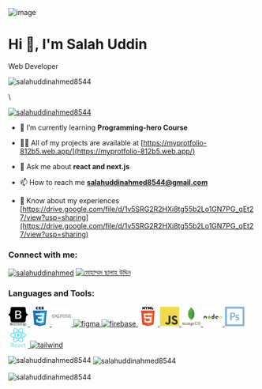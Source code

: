 <img src="https://media.licdn.com/dms/image/D5616AQHTftxukl-ARg/profile-displaybackgroundimage-shrink_350_1400/0/1670479046959?e=1680134400&v=beta&t=drdTnknKVJccVoSkdwiYMnl0OUT5bGVCw5zSqPvTe8o" alt="image" />

<h1>Hi 👋, I'm Salah Uddin</h1>
<h3">Web Developer</h3>

<p align="left"> <img src="https://komarev.com/ghpvc/?username=salahuddinahmed8544&label=Profile%20views&color=0e75b6&style=flat" alt="salahuddinahmed8544" /> </p>\

<p align="left"> <a href="https://github.com/ryo-ma/github-profile-trophy"><img src="https://github-profile-trophy.vercel.app/?username=salahuddinahmed8544" alt="salahuddinahmed8544" /></a> </p>

- 🌱 I’m currently learning **Programming-hero Course**

- 👨‍💻 All of my projects are available at [https://myprotfolio-812b5.web.app/](https://myprotfolio-812b5.web.app/)

- 💬 Ask me about **react and next.js**

- 📫 How to reach me **salahuddinahmed8544@gmail.com**

- 📄 Know about my experiences [https://drive.google.com/file/d/1v5SRG2R2HXi8tg55b2Lo1GN7PG_qEt27/view?usp=sharing](https://drive.google.com/file/d/1v5SRG2R2HXi8tg55b2Lo1GN7PG_qEt27/view?usp=sharing)

<h3 align="left">Connect with me:</h3>
<p align="left">
<a href="https://linkedin.com/in/salahuddinahmed" target="blank"><img align="center" src="https://raw.githubusercontent.com/rahuldkjain/github-profile-readme-generator/master/src/images/icons/Social/linked-in-alt.svg" alt="salahuddinahmed" height="30" width="40" /></a>
<a href="https://fb.com/মোহাম্মদ ছালাহ উদ্দিন" target="blank"><img align="center" src="https://raw.githubusercontent.com/rahuldkjain/github-profile-readme-generator/master/src/images/icons/Social/facebook.svg" alt="মোহাম্মদ ছালাহ উদ্দিন" height="30" width="40" /></a>
</p>

<h3 align="left">Languages and Tools:</h3>
<p align="left"> <a href="https://getbootstrap.com" target="_blank" rel="noreferrer"> <img src="https://raw.githubusercontent.com/devicons/devicon/master/icons/bootstrap/bootstrap-plain-wordmark.svg" alt="bootstrap" width="40" height="40"/> </a> <a href="https://www.w3schools.com/css/" target="_blank" rel="noreferrer"> <img src="https://raw.githubusercontent.com/devicons/devicon/master/icons/css3/css3-original-wordmark.svg" alt="css3" width="40" height="40"/> </a> <a href="https://expressjs.com" target="_blank" rel="noreferrer"> <img src="https://raw.githubusercontent.com/devicons/devicon/master/icons/express/express-original-wordmark.svg" alt="express" width="40" height="40"/> </a> <a href="https://www.figma.com/" target="_blank" rel="noreferrer"> <img src="https://www.vectorlogo.zone/logos/figma/figma-icon.svg" alt="figma" width="40" height="40"/> </a> <a href="https://firebase.google.com/" target="_blank" rel="noreferrer"> <img src="https://www.vectorlogo.zone/logos/firebase/firebase-icon.svg" alt="firebase" width="40" height="40"/> </a> <a href="https://www.w3.org/html/" target="_blank" rel="noreferrer"> <img src="https://raw.githubusercontent.com/devicons/devicon/master/icons/html5/html5-original-wordmark.svg" alt="html5" width="40" height="40"/> </a> <a href="https://developer.mozilla.org/en-US/docs/Web/JavaScript" target="_blank" rel="noreferrer"> <img src="https://raw.githubusercontent.com/devicons/devicon/master/icons/javascript/javascript-original.svg" alt="javascript" width="40" height="40"/> </a> <a href="https://www.mongodb.com/" target="_blank" rel="noreferrer"> <img src="https://raw.githubusercontent.com/devicons/devicon/master/icons/mongodb/mongodb-original-wordmark.svg" alt="mongodb" width="40" height="40"/> </a> <a href="https://nodejs.org" target="_blank" rel="noreferrer"> <img src="https://raw.githubusercontent.com/devicons/devicon/master/icons/nodejs/nodejs-original-wordmark.svg" alt="nodejs" width="40" height="40"/> </a> <a href="https://www.photoshop.com/en" target="_blank" rel="noreferrer"> <img src="https://raw.githubusercontent.com/devicons/devicon/master/icons/photoshop/photoshop-line.svg" alt="photoshop" width="40" height="40"/> </a> <a href="https://reactjs.org/" target="_blank" rel="noreferrer"> <img src="https://raw.githubusercontent.com/devicons/devicon/master/icons/react/react-original-wordmark.svg" alt="react" width="40" height="40"/> </a> <a href="https://tailwindcss.com/" target="_blank" rel="noreferrer"> <img src="https://www.vectorlogo.zone/logos/tailwindcss/tailwindcss-icon.svg" alt="tailwind" width="40" height="40"/> </a> </p>

<p><img align="left" src="https://github-readme-stats.vercel.app/api/top-langs?username=salahuddinahmed8544&show_icons=true&locale=en&layout=compact" alt="salahuddinahmed8544" /></p>

<p>&nbsp;<img align="center" src="https://github-readme-stats.vercel.app/api?username=salahuddinahmed8544&show_icons=true&locale=en" alt="salahuddinahmed8544" /></p>

<p><img align="center" src="https://github-readme-streak-stats.herokuapp.com/?user=salahuddinahmed8544&" alt="salahuddinahmed8544" /></p>
